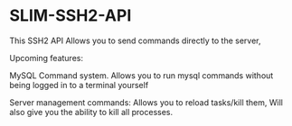 # SLIM-SSH2-API
This SSH2 API Allows you to send commands directly to the server,

Upcoming features:

MySQL Command system. Allows you to run mysql commands without being logged in to a terminal yourself

Server management commands: Allows you to reload tasks/kill them, Will also give you the ability to kill all processes.
